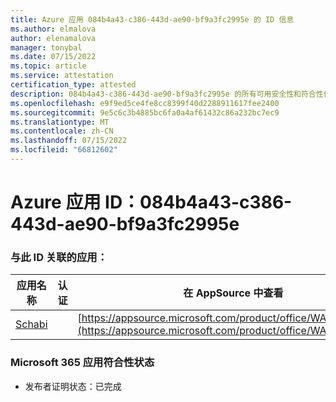 ```yaml
---
title: Azure 应用 084b4a43-c386-443d-ae90-bf9a3fc2995e 的 ID 信息
ms.author: elmalova
author: elenamalova
manager: tonybal
ms.date: 07/15/2022
ms.topic: article
ms.service: attestation
certification_type: attested
description: 084b4a43-c386-443d-ae90-bf9a3fc2995e 的所有可用安全性和符合性信息。
ms.openlocfilehash: e9f9ed5ce4fe8cc8399f40d2288911617fee2400
ms.sourcegitcommit: 9e5c6c3b4885bc6fa0a4af61432c86a232bc7ec9
ms.translationtype: MT
ms.contentlocale: zh-CN
ms.lasthandoff: 07/15/2022
ms.locfileid: "66812602"
---
```

# <a name="azure-app-id-084b4a43-c386-443d-ae90-bf9a3fc2995e"></a>Azure 应用 ID：084b4a43-c386-443d-ae90-bf9a3fc2995e


### <a name="apps-associated-with-this-id"></a>与此 ID 关联的应用：
| **应用名称** | **认证** | **在 AppSource 中查看** |
|--------------|---------------|-----------------------|
| [Schabi](../forward/WA200003728.md) |  | [https://appsource.microsoft.com/product/office/WA200003728](https://appsource.microsoft.com/product/office/WA200003728) |

### <a name="microsoft-365-app-compliance-status"></a>Microsoft 365 应用符合性状态
- 发布者证明状态：已完成
